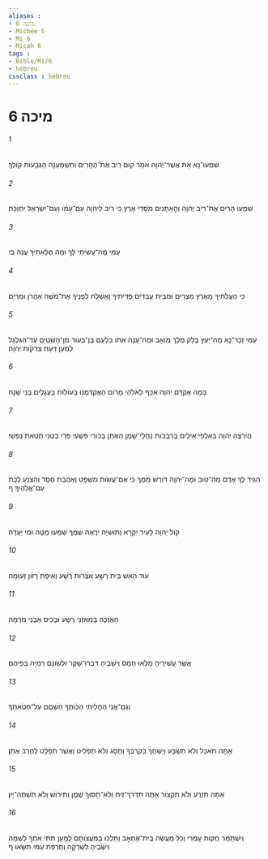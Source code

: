 ```yaml
---
aliases : 
- מיכה 6
- Michée 6
- Mi 6
- Micah 6
tags : 
- Bible/Mi/6
- hébreu
cssclass : hébreu
---
```


# מיכה 6

###### 1
שִׁמְעוּ־נָא אֵת אֲשֶׁר־יְהוָה אֹמֵר קוּם רִיב אֶת־הֶהָרִים וְתִשְׁמַעְנָה הַגְּבָעֹות קֹולֶךָ׃
###### 2
שִׁמְעוּ הָרִים אֶת־רִיב יְהוָה וְהָאֵתָנִים מֹסְדֵי אָרֶץ כִּי רִיב לַיהוָה עִם־עַמֹּו וְעִם־יִשְׂרָאֵל יִתְוַכָּח׃
###### 3
עַמִּי מֶה־עָשִׂיתִי לְךָ וּמָה הֶלְאֵתִיךָ עֲנֵה בִי׃
###### 4
כִּי הֶעֱלִתִיךָ מֵאֶרֶץ מִצְרַיִם וּמִבֵּית עֲבָדִים פְּדִיתִיךָ וָאֶשְׁלַח לְפָנֶיךָ אֶת־מֹשֶׁה אַהֲרֹן וּמִרְיָם׃
###### 5
עַמִּי זְכָר־נָא מַה־יָּעַץ בָּלָק מֶלֶךְ מֹואָב וּמֶה־עָנָה אֹתֹו בִּלְעָם בֶּן־בְּעֹור מִן־הַשִּׁטִּים עַד־הַגִּלְגָּל לְמַעַן דַּעַת צִדְקֹות יְהוָה׃
###### 6
בַּמָּה אֲקַדֵּם יְהוָה אִכַּף לֵאלֹהֵי מָרֹום הַאֲקַדְּמֶנּוּ בְעֹולֹות בַּעֲגָלִים בְּנֵי שָׁנָה׃
###### 7
הֲיִרְצֶה יְהוָה בְּאַלְפֵי אֵילִים בְּרִבְבֹות נַחֲלֵי־שָׁמֶן הַאֶתֵּן בְּכֹורִי פִּשְׁעִי פְּרִי בִטְנִי חַטַּאת נַפְשִׁי׃
###### 8
הִגִּיד לְךָ אָדָם מַה־טֹּוב וּמָה־יְהוָה דֹּורֵשׁ מִמְּךָ כִּי אִם־עֲשֹׂות מִשְׁפָּט וְאַהֲבַת חֶסֶד וְהַצְנֵעַ לֶכֶת עִם־אֱלֹהֶיךָ׃ ף
###### 9
קֹול יְהוָה לָעִיר יִקְרָא וְתוּשִׁיָּה יִרְאֶה שְׁמֶךָ שִׁמְעוּ מַטֶּה וּמִי יְעָדָהּ׃
###### 10
עֹוד הַאִשׁ בֵּית רָשָׁע אֹצְרֹות רֶשַׁע וְאֵיפַת רָזֹון זְעוּמָה׃
###### 11
הַאֶזְכֶּה בְּמֹאזְנֵי רֶשַׁע וּבְכִיס אַבְנֵי מִרְמָה׃
###### 12
אֲשֶׁר עֲשִׁירֶיהָ מָלְאוּ חָמָס וְיֹשְׁבֶיהָ דִּבְּרוּ־שָׁקֶר וּלְשֹׁונָם רְמִיָּה בְּפִיהֶם׃
###### 13
וְגַם־אֲנִי הֶחֱלֵיתִי הַכֹּותֶךָ הַשְׁםֵם עַל־חַטֹּאתֶךָ׃
###### 14
אַתָּה תֹאכַל וְלֹא תִשְׂבָּע וְיֶשְׁחֲךָ בְּקִרְבֶּךָ וְתַסֵּג וְלֹא תַפְלִיט וַאֲשֶׁר תְּפַלֵּט לַחֶרֶב אֶתֵּן׃
###### 15
אַתָּה תִזְרַע וְלֹא תִקְצֹור אַתָּה תִדְרֹךְ־זַיִת וְלֹא־תָסוּךְ שֶׁמֶן וְתִירֹושׁ וְלֹא תִשְׁתֶּה־יָּיִן׃
###### 16
וְיִשְׁתַּמֵּר חֻקֹּות עָמְרִי וְכֹל מַעֲשֵׂה בֵית־אַחְאָב וַתֵּלְכוּ בְּמֹעֲצֹותָם לְמַעַן תִּתִּי אֹתְךָ לְשַׁמָּה וְיֹשְׁבֶיהָ לִשְׁרֵקָה וְחֶרְפַּת עַמִּי תִּשָּׂאוּ׃ ף
